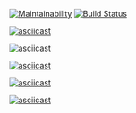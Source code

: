 [![Maintainability](https://api.codeclimate.com/v1/badges/fb01eab326efddbb0c98/maintainability)](https://codeclimate.com/github/Dessnick/python-project-lvl1/maintainability) [![Build Status](https://travis-ci.com/Dessnick/python-project-lvl1.svg?branch=master)](https://travis-ci.com/Dessnick/python-project-lvl1)

[![asciicast](https://asciinema.org/a/07x96WH7UAEITDDuyDA4Mf7Q2.svg)](https://asciinema.org/a/07x96WH7UAEITDDuyDA4Mf7Q2)

[![asciicast](https://asciinema.org/a/teCspr0nE9BdCEAzWbVYqSbjH.svg)](https://asciinema.org/a/teCspr0nE9BdCEAzWbVYqSbjH)

[![asciicast](https://asciinema.org/a/YXROzgvhigapBBG3ZpywMGna2.svg)](https://asciinema.org/a/YXROzgvhigapBBG3ZpywMGna2)

[![asciicast](https://asciinema.org/a/ZoZXm6Ze2CFnMd0LpnNNKkeDm.svg)](https://asciinema.org/a/ZoZXm6Ze2CFnMd0LpnNNKkeDm)

[![asciicast](https://asciinema.org/a/LygIepCoNXsWMq5KsbilRrAlC.svg)](https://asciinema.org/a/LygIepCoNXsWMq5KsbilRrAlC)